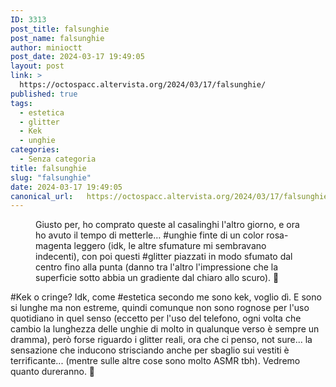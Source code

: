 ```yaml
---
ID: 3313
post_title: falsunghie
post_name: falsunghie
author: minioctt
post_date: 2024-03-17 19:49:05
layout: post
link: >
  https://octospacc.altervista.org/2024/03/17/falsunghie/
published: true
tags:
  - estetica
  - glitter
  - Kek
  - unghie
categories:
  - Senza categoria
title: falsunghie
slug: "falsunghie"
date: 2024-03-17 19:49:05
canonical_url:   https://octospacc.altervista.org/2024/03/17/falsunghie/
---
```

<!-- wp:image {"id":3315,"sizeSlug":"large"} -->
<figure class="wp-block-image size-large"><img src="https://octospacc.github.io/microblog-mirror/assets/uploads/2024/03/wp-17106997301955732365993069663341-scaled.jpg" alt="" class="wp-image-3315"/><figcaption class="wp-element-caption">Giusto per, ho comprato queste al casalinghi l'altro giorno, e ora ho avuto il tempo di metterle… #unghie finte di un color rosa-magenta leggero (idk, le altre sfumature mi sembravano indecenti), con poi questi #glitter piazzati in modo sfumato dal centro fino alla punta (danno tra l'altro l'impressione che la superficie sotto abbia un gradiente dal chiaro allo scuro). 💅</figcaption></figure>
<!-- /wp:image -->

<!-- wp:paragraph -->
<p markdown="1">#Kek o cringe? Idk, come #estetica secondo me sono kek, voglio dì. E sono si lunghe ma non estreme, quindi comunque non sono rognose per l'uso quotidiano in quel senso (eccetto per l'uso del telefono, ogni volta che cambio la lunghezza delle unghie di molto in qualunque verso è sempre un dramma), però forse riguardo i glitter reali, ora che ci penso, not sure... la sensazione che inducono strisciando anche per sbaglio sui vestiti è terrificante... (mentre sulle altre cose sono molto ASMR tbh). Vedremo quanto dureranno. 😤</p>
<!-- /wp:paragraph -->